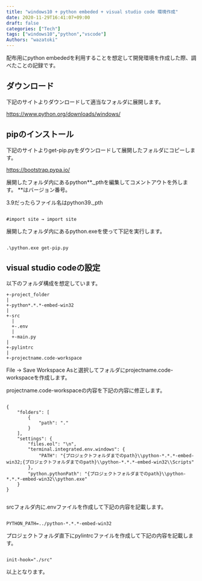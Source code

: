 ```yaml
---
title: "windows10 + python embeded + visual studio code 環境作成"
date: 2020-11-29T16:41:07+09:00
draft: false
categories: ["Tech"]
tags: ["windows10","python","vscode"]
Authors: "wazatoki"
---
```


配布用にpython embededを利用することを想定して開発環境を作成した際、調べたことの記録です。

## ダウンロード

下記のサイトよりダウンロードして適当なフォルダに展開します。

https://www.python.org/downloads/windows/

## pipのインストール

下記のサイトよりget-pip.pyをダウンロードして展開したフォルダにコピーします。

https://bootstrap.pypa.io/

展開したフォルダ内にあるpython**._pthを編集してコメントアウトを外します。 **はバージョン番号。

3.9だったらファイル名はpython39._pth

```

#import site → import site

```
展開したフォルダ内にあるpython.exeを使って下記を実行します。

```

.\python.exe get-pip.py

```
## visual studio codeの設定

以下のフォルダ構成を想定しています。

```
+-project_folder
|
+-python*.*.*-embed-win32
|
+-src
  |
  +-.env
  |
  +-main.py
|
+-pylintrc
|
+-projectname.code-workspace

```

File → Save Workspace Asと選択してフォルダにprojectname.code-workspaceを作成します。

projectname.code-workspaceの内容を下記の内容に修正します。

```

{
	"folders": [
		{
			"path": "."
		}
	],
	"settings": {
		"files.eol": "\n",
		"terminal.integrated.env.windows": {
			"PATH": "{プロジェクトフォルダまでのpath}\\python-*.*.*-embed-win32;{プロジェクトフォルダまでのpath}\\python-*.*.*-embed-win32\\Scripts"
		},
		"python.pythonPath": "{プロジェクトフォルダまでのpath}\\python-*.*.*-embed-win32\\python.exe"
	}
}


```
srcフォルダ内に.envファイルを作成して下記の内容を記載します。

```

PYTHON_PATH=../python-*.*.*-embed-win32

```

プロジェクトフォルダ直下にpylintrcファイルを作成して下記の内容を記載します。

```

init-hook="./src"

```

以上となります。
